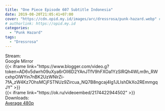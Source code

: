 ```yaml
---
title: "One Piece Episode 607 Subtitle Indonesia"
date: 2019-08-20T21:05:41+07:00
cover: "https://cdn.opid.my.id/images/arc/dressrosa/punk-hazard.webp" # Optional, cover
# authorlink: https://opid.my.id
categories:
  - "Punk Hazard"
tags:
  - "Dressrosa"
---
```

<div class="ui menu violet borderless inverted">
  <div class="header item active">
        Stream:
    </div>
  <a class="active item" data-tab="google">
    <i class="google drive icon"></i> Google
  </a>
  <a class="item nounderline" data-tab="mirror">
    <i class="odnoklassniki icon"></i> Mirror
  </a>
</div>
<div class="ui bottom attached tab segment active" style="border:0 !important;" data-tab="google">
{{< iframe link="https://www.blogger.com/video.g?token=AD6v5dwrh09uXya6rOIl6D2YAnJTfV9hFXOa1YzSlRQh4WLm9n_RWcxhpOlWYin7nBK2UzWNlrZi-7fA_zW4Kz7OhsMCjFSTNUz9Zircua_NQ7B8ngcaj4Ig1JLIshDkXo2REmmgqJY" >}}
</div>
<div class="ui bottom attached tab segment" style="border:0 !important;" data-tab="mirror">
{{< iframe link="https://ok.ru/videoembed/2174422944502" >}}
</div>
<div class="ui menu violet borderless inverted">
  <div class="header item active">
        Downloads:
    </div>
  <a class="item nounderline" href="https://ouo.io/tCC6JT" target="_blank" rel="dofollow"><i class="google drive icon"></i>
    Average 480p</a>
</div>